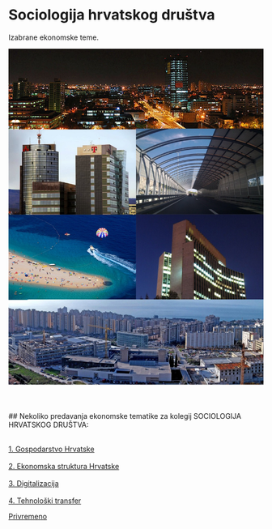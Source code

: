 
# Sociologija hrvatskog društva
Izabrane ekonomske teme.

<p align="center">
  <img src="./Foto/ekonFotos.jpg" width="750" title="hover text">
</p>



<br>
<br>
## Nekoliko predavanja ekonomske tematike za kolegij SOCIOLOGIJA HRVATSKOG DRUŠTVA:
<br>
<br>

<a href="https://raw.githack.com/lusiki/SHD-1/main/Predavanja/GOSPODARSTVO-HRVATSKE.html">1. Gospodarstvo Hrvatske</a>
<br>
<br>
<a href="https://raw.githack.com/lusiki/SHD-1/main/Predavanja/STRUKTURNA-PROMJENA.html">2. Ekonomska struktura Hrvatske</a>
<br>
<br>
<a href="">3. Digitalizacija</a>
<br>
<br>
<a href="">4. Tehnološki transfer</a>


<a href="https://raw.githack.com/lusiki/SHD-1/main/privremeno.html">Privremeno</a>